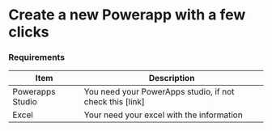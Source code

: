 # Create a new Powerapp with a few clicks

### Requirements
| Item   | Description |
| ------ | ------ |
| Powerapps Studio | You need your PowerApps studio, if not check this [link] |
| Excel  | Your need your excel with the information|
